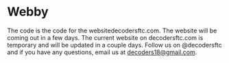 # Webby
The code is the code for the websitedecodersftc.com. The website will be coming out in a few days. The current website on decodersftc.com is temporary and will be updated in a couple days. Follow us on @decodersftc and if you have any questions, email us at decoders18@gmail.com.
